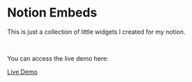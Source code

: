 <h1>Notion Embeds</h1>
<p>This is just a collection of little widgets I created for my notion.</p>
</br>
<p>You can access the live demo here:</p>
<a href="https://rikkitomikoehrhart.github.io/Notion-Embeds/">Live Demo</a>
